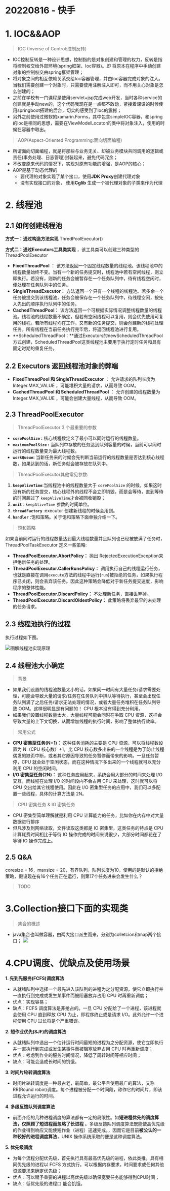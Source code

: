 # 20220816 - 快手

# 1. IOC&&AOP

>IOC (Inverse of Control:控制反转)

- IOC控制反转是一种设计思想，控制指的是对象创建和管理的权力，反转是指将控制权交给外部环境(spring框架、Ioc容器)。即 将原本在程序中手动创建对象的控制权交由spring框架管理；
- 将对象之间的相互依赖关系交给Ioc容器管理，并由Ioc容器完成对象的注入。当我们需要创建一个对象时，只需要使用注解注入即可，而不用关心对象是怎么创建的；
- 之前在学校有一门课程是使用servlet+jsp完成web开发，当时各种service的创建就是手动new的，这个代码我现在是一点都不敢动，紧接着课设的时候使用springboot搭建的后台，切实的感受到了Ioc的震撼；
- 另外之前使用过微软的xamarin.Forms，其中包含simpleIOC容器，和spring的Ioc是相同的思想，需要在ViewModelLocator的类中将对象注入，使用的时候在容器中取出。

>AOP(Aspect-Oriented Programming:面向切面编程)

- 所谓面向切面编程，就是将那些与业务无关、却被业务模块共同调用的逻辑或责任(事务处理、日志管理)封装起来，避免代码冗余；
- 不改变原来代码的情况下，实现对原有功能的增强，是AOP的核心；
- AOP是基于动态代理的
  - 要代理的对象实现了某个接口，使用**JDK Proxy**创建代理对象
  - 没有实现接口的对象， 使用**Cglib** 生成一个被代理对象的子类来作为代理

# 2. 线程池

## 2.1 如何创建线程池

**方式一：通过构造方法实现**   ThredPoolExecutor()

**方式二：通过Executors工具类实现** ，该工具类可以创建三种类型的ThreadPoolExecutor

- **FixedThreadPool** ： 该方法返回一个固定线程数量的线程池。该线程池中的线程数量始终不变。当有一个新的任务提交时，线程池中若有空闲线程，则立即执行。若没有，则新的任务会被暂存在一个任务队列中，待有线程空闲时，便处理在任务队列中的任务。
- **SingleThreadExecutor：** 方法返回一个只有一个线程的线程池。若多余一个任务被提交到该线程池，任务会被保存在一个任务队列中，待线程空闲，按先入先出的顺序执行队列中的任务。
- **CachedThreadPool：** 该方法返回一个可根据实际情况调整线程数量的线程池。线程池的线程数量不确定，但若有空闲线程可以复用，则会优先使用可复用的线程。若所有线程均在工作，又有新的任务提交，则会创建新的线程处理任务。所有线程在当前任务执行完毕后，将返回线程池进行复用。
- **ScheduledThreadPool：**通过Executors的newScheduledThreadPool方式创建，ScheduledThreadPool这类线程池主要用于执行定时任务和具有固定时期的重复任务。



## 2.2 Executors 返回线程池对象的弊端

- **FixedThreadPool 和 SingleThreadExecutor** ： 允许请求的队列长度为 Integer.MAX_VALUE ，可能堆积大量的请求，从而导致 OOM。
- **CachedThreadPool 和 ScheduledThreadPool** ： 允许创建的线程数量为 Integer.MAX_VALUE ，可能会创建大量线程，从而导致 OOM。



## 2.3 ThreadPoolExecutor

> ThreadPoolExecutor 3 个最重要的参数

- **`corePoolSize` :** 核心线程数定义了最小可以同时运行的线程数量。
- **`maximumPoolSize` :** 当队列中存放的任务达到队列容量的时候，当前可以同时运行的线程数量变为最大线程数。
- **`workQueue`:** 当新任务来的时候会先判断当前运行的线程数量是否达到核心线程数，如果达到的话，新任务就会被存放在队列中。

> ThreadPoolExecutor其他常见参数:

1. **`keepAliveTime`**:当线程池中的线程数量大于 `corePoolSize` 的时候，如果这时没有新的任务提交，核心线程外的线程不会立即销毁，而是会等待，直到等待的时间超过了 `keepAliveTime`才会被回收销毁；
2. **`unit`** : `keepAliveTime` 参数的时间单位。
3. **`threadFactory`** :executor 创建新线程的时候会用到。
4. **`handler`** :饱和策略。关于饱和策略下面单独介绍一下。

>饱和策略

如果当前同时运行的线程数量达到最大线程数量并且队列也已经被放满了任务时，ThreadPoolTaskExecutor 定义一些策略:

- **ThreadPoolExecutor.AbortPolicy：** 抛出 RejectedExecutionException来拒绝新任务的处理。
- **ThreadPoolExecutor.CallerRunsPolicy：** 调用执行自己的线程运行任务，也就是直接在调用`execute`方法的线程中运行(`run`)被拒绝的任务，如果执行程序已关闭，则会丢弃该任务。因此这种策略会降低对于新任务提交速度，影响程序的整体性能。
- **ThreadPoolExecutor.DiscardPolicy：** 不处理新任务，直接丢弃掉。
- **ThreadPoolExecutor.DiscardOldestPolicy：** 此策略将丢弃最早的未处理的任务请求。



## 2.3 线程池执行的过程

执行过程如下图。

![图解线程池实现原理](https://javaguide.cn/assets/%E5%9B%BE%E8%A7%A3%E7%BA%BF%E7%A8%8B%E6%B1%A0%E5%AE%9E%E7%8E%B0%E5%8E%9F%E7%90%86.2b9eb21a.png)



## 2.4 线程池大小确定

>背景

- 如果我们设置的线程池数量太小的话，如果同一时间有大量任务/请求需要处理，可能会导致大量的请求/任务在任务队列中排队等待执行，甚至会出现任务队列满了之后任务/请求无法处理的情况，或者大量任务堆积在任务队列导致 OOM。这样很明显是有问题的！ CPU 根本没有得到充分利用。
- 如果我们设置线程数量太大，大量线程可能会同时在争取 CPU 资源，这样会导致大量的上下文切换，从而增加线程的执行时间，影响了整体执行效率。

>常用公式

- **CPU 密集型任务(N+1)：** 这种任务消耗的主要是 CPU 资源，可以将线程数设置为 N（CPU 核心数）+1，比 CPU 核心数多出来的一个线程是为了防止线程偶发的缺页中断，或者其它原因导致的任务暂停而带来的影响。一旦任务暂停，CPU 就会处于空闲状态，而在这种情况下多出来的一个线程就可以充分利用 CPU 的空闲时间。
- **I/O 密集型任务(2N)：** 这种任务应用起来，系统会用大部分的时间来处理 I/O 交互，而线程在处理 I/O 的时间段内不会占用 CPU 来处理，这时就可以将 CPU 交出给其它线程使用。因此在 I/O 密集型任务的应用中，我们可以多配置一些线程，具体的计算方法是 2N。

> CPU 密集任务 & IO 密集任务

- CPU 密集型简单理解就是利用 CPU 计算能力的任务，比如你在内存中对大量数据进行排序
- 但凡涉及到网络读取，文件读取这类都是 IO 密集型，这类任务的特点是 CPU 计算耗费时间相比于等待 IO 操作完成的时间来说很少，大部分时间都花在了等待 IO 操作完成上。

## 2.5 Q&A

coresize = 16，maxsize = 20，有界队列，队列长度为10，使用的是默认的拒绝策略，假设现在有16个任务正在运行，则第17个任务进来会发生什么？

> TODO

# 3.Collection接口下面的实现类

>集合的概述

- java集合也叫做容器，由两大接口派生而来，分别为colletcion和map两个接口；
  ![](http://six-double-seven.oss-cn-beijing.aliyuncs.com/img/java-collection-hierarchy.1727461b.png)

# 4.CPU调度、优缺点及使用场景

**1. 先到先服务(FCFS)调度算法**

- 从就绪队列中选择一个最先进入该队列的进程为之分配资源，使它立即执行并一直执行到完成或发生某事件而被阻塞放弃占用 CPU 时再重新调度；
- 优点：实现容易；
- 缺点：FCFS 调度算法是非抢占的。一旦 CPU 分配给了一个进程，该进程就会使用 CPU 直到释放 CPU 为止，即程序终止或是请求 I/O。此外允许一个进程使用 CPU 过长将是个严重错误。

**2. 短作业优先(SJF)的调度算法** 

- 从就绪队列中选出一个估计运行时间最短的进程为之分配资源，使它立即执行并一直执行到完成或发生某事件而被阻塞放弃占用 CPU 时再重新调度；
- 优点：考虑到作业的服务时间情况，降低了周转时间等相应时间；
- 缺点：可能会造成长时间的饥饿。

**3. 时间片轮转调度算法** 

- 时间片轮转调度是一种最古老，最简单，最公平且使用最广的算法，又称 RR(Round robin)调度。每个进程被分配一个时间段，称作它的时间片，即该进程允许运行的时间。

**4. 多级反馈队列调度算法**

- 前面介绍的几种进程调度的算法都有一定的局限性。如**短进程优先的调度算法，仅照顾了短进程而忽略了长进程** 。多级反馈队列调度算法既能使高优先级的作业得到响应又能使短作业（进程）迅速完成。，因而它是目前**被公认的一种较好的进程调度算法**，UNIX 操作系统采取的便是这种调度算法。

**5. 优先级调度** 

- 为每个流程分配优先级，首先执行具有最高优先级的进程，依此类推。具有相同优先级的进程以 FCFS 方式执行。可以根据内存要求，时间要求或任何其他资源要求来确定优先级；
- 优点：可以赋予重要的进程以高优先级以确保宽耍任务能够得到CPU时间；
- 缺点：低优先级的进程口 能会饥饿。


